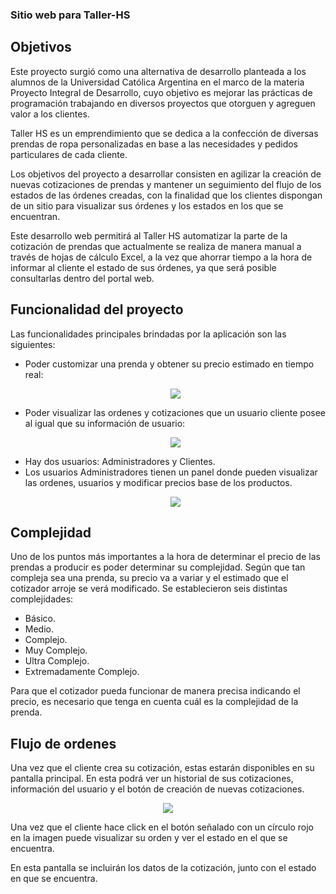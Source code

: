 ### Sitio web para Taller-HS

## Objetivos

Este proyecto surgió como una alternativa de desarrollo planteada a los alumnos de la Universidad
Católica Argentina en el marco de la materia Proyecto Integral de Desarrollo, cuyo objetivo es mejorar las
prácticas de programación trabajando en diversos proyectos que otorguen y agreguen valor a los
clientes.

Taller HS es un emprendimiento que se dedica a la confección de diversas prendas de ropa
personalizadas en base a las necesidades y pedidos particulares de cada cliente.

Los objetivos del proyecto a desarrollar consisten en agilizar la creación de nuevas cotizaciones de
prendas y mantener un seguimiento del flujo de los estados de las órdenes creadas, con la finalidad que
los clientes dispongan de un sitio para visualizar sus órdenes y los estados en los que se encuentran.

Este desarrollo web permitirá al Taller HS automatizar la parte de la cotización de prendas que
actualmente se realiza de manera manual a través de hojas de cálculo Excel, a la vez que ahorrar tiempo
a la hora de informar al cliente el estado de sus órdenes, ya que será posible consultarlas dentro del
portal web.

## Funcionalidad del proyecto

Las funcionalidades principales brindadas por la aplicación son las siguientes:

- Poder customizar una prenda y obtener su precio estimado en tiempo real: <p align="center"><img src='https://i.imgur.com/fq4fRg8.png'/></p>
- Poder visualizar las ordenes y cotizaciones que un usuario cliente posee al igual que su información de usuario: <p align="center"><img src='https://i.imgur.com/Y3yuZNp.png'/></p>
- Hay dos usuarios: Administradores y Clientes.
- Los usuarios Administradores tienen un panel donde pueden visualizar las ordenes, usuarios y modificar precios base de los productos. <p align="center"><img src='https://i.imgur.com/4BvPnTT.png'/></p>

## Complejidad

Uno de los puntos más importantes a la hora de determinar el precio de las prendas a producir es poder determinar su complejidad. Según que tan compleja sea una prenda, su precio va a variar y el estimado que el cotizador arroje se verá modificado. Se establecieron seis distintas complejidades:

*	Básico.
*	Medio.
*	Complejo.
*	Muy Complejo.
*	Ultra Complejo.
*	Extremadamente Complejo.

Para que el cotizador pueda funcionar de manera precisa indicando el precio, es necesario que tenga en cuenta cuál es la complejidad de la prenda. 

## Flujo de ordenes

Una vez que el cliente crea su cotización, estas estarán disponibles en su pantalla principal. En esta podrá ver un historial de sus cotizaciones, información del usuario y el botón de creación de nuevas cotizaciones. 

<p align="center"><img src='https://i.imgur.com/yJq2JX8.png'/></p>

Una vez que el cliente hace click en el botón señalado con un círculo rojo en la imagen puede visualizar su orden y ver el estado en el que se encuentra. 

En esta pantalla se incluirán los datos de la cotización, junto con el estado en que se encuentra.

